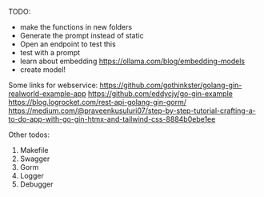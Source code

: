 TODO:
* make the functions in new folders
* Generate the prompt instead of static
* Open an endpoint to test this
* test with a prompt
* learn about embedding https://ollama.com/blog/embedding-models
* create model!


Some links for webservice:
   https://github.com/gothinkster/golang-gin-realworld-example-app
   https://github.com/eddycjy/go-gin-example
   https://blog.logrocket.com/rest-api-golang-gin-gorm/
   https://medium.com/@praveenkusuluri07/step-by-step-tutorial-crafting-a-to-do-app-with-go-gin-htmx-and-tailwind-css-8884b0ebe1ee

Other todos:
1. Makefile
2. Swagger
3. Gorm
4. Logger
5. Debugger
